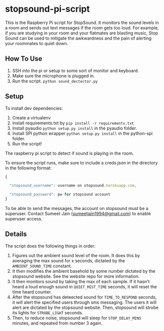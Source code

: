 stopsound-pi-script
===================

This is the Raspberry Pi script for StopSound. It monitors the sound levels in a room and sends out text messages if the room gets too loud.
For example, if you are studying in your room and your flatmates are blasting music, Stop Sound can be used to mitigate the awkwardness and the pain of 
alerting your roommates to quiet down. 


How To Use
----------

1. SSH into the pi or setup to some sort of monitor and keyboard.
2. Make sure the microphone is plugged in.
3. Run the script. `python sound_dectector.py`

Setup
-----
To install dev dependencies:

1.  Create a virtualenv
2.  Install requirements.txt by `pip install -r requirements.txt`
3.  Install pyaudio `python setup.py install` in the pyaudio folder.
4.  Install SPI python wrapper `python setup.py install` in the python-spi folder.
5.  Run the script!

The raspberry pi script to detect if sound is playing in the room. 

To ensure the script runs, make sure to include a creds.json in the directory in the following format:

```javascript
{

  "stopsound_username": username on stopsound.herokuapp.com, 

  "stopsound_password": pw for stopsound account
}
```

To be able to send the messages, the account on stopsound must be a superuser. Contact Sumeet Jain (sumeetjain1994@gmail.com) to enable superuser access.

Details
-------
The script does the following things in order:

1. Figures out the ambient sound level of the room. It does this by averaging the max sound for x seconds, dictated by the `AMBIENT_SOUND_TIME` constant.
2. It then modifies the ambient basehold by some number dictated by the stopsound website. See the website repo for more information.
3. It then monitors sound by taking the max of each sample. If it hasn't heard a loud enough sound in `QUIET_REST_TIME` seconds, it will reset the time heard counter.
4. After the stopsound has deteected sound for `TIME_TO_RESPOND` seconds, it will alert the specified users through sms messaging. The users it will alert are dictated by the stopsound website. Then, stopsound will strobe its lights for `STROBE_LIGHT` seconds. 
5. Then, to reduce noise, stopsound will sleep for `STOP_DELAY_MINS` minutes, and repeated from number 3 again.
